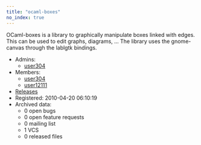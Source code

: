 ```yaml
---
title: "ocaml-boxes"
no_index: true
---
```


OCaml-boxes is a library to graphically manipulate boxes linked with edges. This can be used to edit graphs, diagrams, ... The library uses the gnome-canvas through the lablgtk bindings.


* Admins:
  * [user304](/users/user304)
* Members:
  * [user304](/users/user304)
  * [user12111](/users/user12111)
* [Releases](https://download.ocamlcore.org/ocaml-boxes)
* Registered: 2010-04-20 06:10:19
* Archived data:
  * 0 open bugs
  * 0 open feature requests
  * 0 mailing list
  * 1 VCS
  * 0 released files
